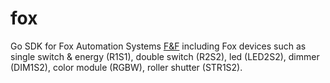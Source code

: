 # fox
Go SDK for Fox Automation Systems [F&F](https://www.fif.com.pl/en/) including Fox devices such as single switch & energy (R1S1), double switch (R2S2), led (LED2S2), dimmer (DIM1S2), color module (RGBW), roller shutter (STR1S2).
